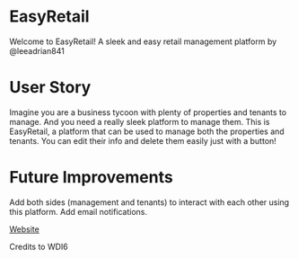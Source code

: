 EasyRetail
===========

Welcome to EasyRetail!
A sleek and easy retail management platform by @leeadrian841


User Story
===========

Imagine you are a business tycoon with plenty of properties and tenants to manage. And you need a really sleek platform to manage them.
This is EasyRetail, a platform that can be used to manage both the properties and tenants.
You can edit their info and delete them easily just with a button!


Future Improvements
====================

Add both sides (management and tenants) to interact with each other using this platform.
Add email notifications.

[Website](https://adrian-easyretail.herokuapp.com/)

Credits to WDI6
